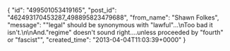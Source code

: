  {
   "id": "499501053419165",
   "post_id": "462493170453287_498895823479688",
   "from_name": "Shawn Folkes",
   "message": "\"legal\" should be synonymous with \"lawful\"...\nToo bad it isn't.\n\nAnd.\"regime\" doesn't sound right....unless proceeded by \"fourth\" or \"fascist\"",
   "created_time": "2013-04-04T11:03:39+0000"
 }
